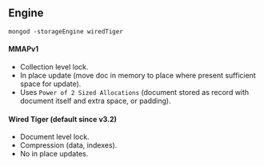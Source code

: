 Engine
-

````
mongod -storageEngine wiredTiger
````

#### MMAPv1

* Collection level lock.
* In place update
  (move doc in memory to place where present sufficient space for update).
* Uses `Power of 2 Sized Allocations`
  (document stored as record with document itself and extra space, or padding).

#### Wired Tiger (default since v3.2)

* Document level lock.
* Compression (data, indexes).
* No in place updates.
